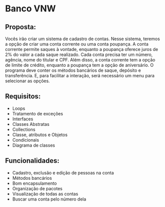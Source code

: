# Banco VNW

## Proposta: 

Vocês irão criar um sistema de cadastro de
contas. Nesse sistema, teremos a opção de criar uma conta corrente
ou uma conta poupança.
A conta corrente permite saques à vontade, enquanto a poupança
oferece juros de 2% do valor a cada saque realizado.
Cada conta precisa ter um número, agência, nome do titular e CPF.
Além disso, a conta corrente tem a opção de limite de crédito,
enquanto a poupança tem a opção de aniversário.
O programa deve conter os métodos bancários de saque, depósito e
transferência.
E, para facilitar a interação, será necessário um menu para
selecionar as opções.

## Requisitos:

* Loops
* Tratamento de exceções
* Interfaces
* Classes Abstratas
* Collections
* Classe, atributos e Objetos
* Condicionais
* Diagrama de classes

## Funcionalidades:

* Cadastro, exclusão e edição de pessoas na conta
* Métodos bancários
* Bom encapsulamento
* Organização de pacotes
* Visualização de todas as contas
* Buscar uma conta pelo número dela

